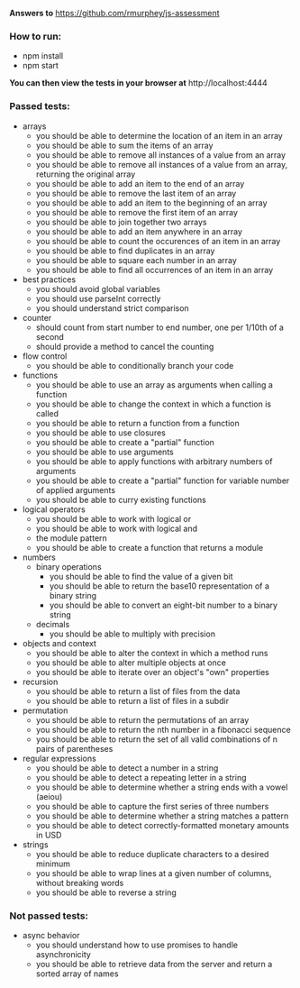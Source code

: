 **Answers to** https://github.com/rmurphey/js-assessment 

### How to run: 
* npm install 
* npm start

**You can then view the tests in your browser at** http://localhost:4444

### Passed tests:
* arrays
	* you should be able to determine the location of an item in an array
	* you should be able to sum the items of an array
	* you should be able to remove all instances of a value from an array
	* you should be able to remove all instances of a value from an array, returning the original array
	* you should be able to add an item to the end of an array
	* you should be able to remove the last item of an array
	* you should be able to add an item to the beginning of an array
	* you should be able to remove the first item of an array 
	* you should be able to join together two arrays
	* you should be able to add an item anywhere in an array
	* you should be able to count the occurences of an item in an array
	* you should be able to find duplicates in an array
	* you should be able to square each number in an array
	* you should be able to find all occurrences of an item in an array
* best practices
	* you should avoid global variables
	* you should use parseInt correctly
	* you should understand strict comparison
* counter
	* should count from start number to end number, one per 1/10th of a second
	* should provide a method to cancel the counting
* flow control
	* you should be able to conditionally branch your code
* functions
	* you should be able to use an array as arguments when calling a function
	* you should be able to change the context in which a function is called
	* you should be able to return a function from a function
	* you should be able to use closures
	* you should be able to create a "partial" function
	* you should be able to use arguments
	* you should be able to apply functions with arbitrary numbers of arguments
	* you should be able to create a "partial" function for variable number of applied arguments
	* you should be able to curry existing functions
* logical operators
	* you should be able to work with logical or
	* you should be able to work with logical and
	* the module pattern
	* you should be able to create a function that returns a module
* numbers
	* binary operations
		* you should be able to find the value of a given bit
		* you should be able to return the base10 representation of a binary string
		* you should be able to convert an eight-bit number to a binary string
	* decimals
		* you should be able to multiply with precision
* objects and context
	* you should be able to alter the context in which a method runs
	* you should be able to alter multiple objects at once
	* you should be able to iterate over an object's "own" properties
* recursion
	* you should be able to return a list of files from the data
	* you should be able to return a list of files in a subdir
* permutation
	* you should be able to return the permutations of an array
	* you should be able to return the nth number in a fibonacci sequence
	* you should be able to return the set of all valid combinations of n pairs of parentheses
* regular expressions
	* you should be able to detect a number in a string
	* you should be able to detect a repeating letter in a string
	* you should be able to determine whether a string ends with a vowel (aeiou)
	* you should be able to capture the first series of three numbers
	* you should be able to determine whether a string matches a pattern
	* you should be able to detect correctly-formatted monetary amounts in USD
* strings
	* you should be able to reduce duplicate characters to a desired minimum
	* you should be able to wrap lines at a given number of columns, without breaking words
	* you should be able to reverse a string


### Not passed tests:
* async behavior
	* you should understand how to use promises to handle asynchronicity
	* you should be able to retrieve data from the server and return a sorted array of names